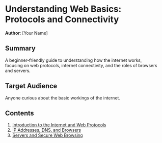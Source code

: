 # Understanding Web Basics: Protocols and Connectivity

**Author**: [Your Name]

## Summary
A beginner-friendly guide to understanding how the internet works, focusing on web protocols, internet connectivity, and the roles of browsers and servers.

## Target Audience
Anyone curious about the basic workings of the internet.

## Contents
1. [Introduction to the Internet and Web Protocols](link-to-page-1.md)
2. [IP Addresses, DNS, and Browsers](link-to-page-2.md)
3. [Servers and Secure Web Browsing](link-to-page-3.md)
